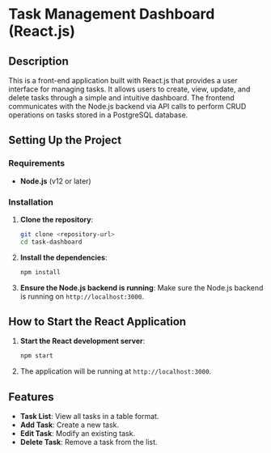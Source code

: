 # Task Management Dashboard (React.js)

## Description
This is a front-end application built with React.js that provides a user interface for managing tasks. It allows users to create, view, update, and delete tasks through a simple and intuitive dashboard. The frontend communicates with the Node.js backend via API calls to perform CRUD operations on tasks stored in a PostgreSQL database.

## Setting Up the Project

### Requirements
- **Node.js** (v12 or later)

### Installation

1. **Clone the repository**:
   ```bash
   git clone <repository-url>
   cd task-dashboard
   ```

2. **Install the dependencies**:
   ```bash
   npm install
   ```

3. **Ensure the Node.js backend is running**:
   Make sure the Node.js backend is running on `http://localhost:3000`.

## How to Start the React Application

1. **Start the React development server**:
   ```bash
   npm start
   ```

2. The application will be running at `http://localhost:3000`.



## Features
- **Task List**: View all tasks in a table format.
- **Add Task**: Create a new task.
- **Edit Task**: Modify an existing task.
- **Delete Task**: Remove a task from the list.
